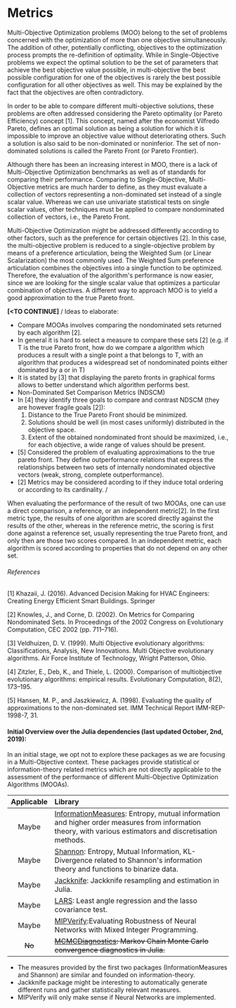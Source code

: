 # Metrics

Multi-Objective Optimization problems (MOO) belong to the set of problems
concerned with the optimization of more than one objective simultaneously.
The addition of other, potentially conflicting, objectives to the optimization
process prompts the re-definition of optimality. While in Single-Objective
problems we expect the optimal solution to be the set of parameters that
achieve the best objective value possible, in multi-objective the best possible
configuration for one of the objectives is rarely the best possible
configuration for all other objectives as well. This may be explained by the
fact that the objectives are often contradictory.

In order to be able to compare different multi-objective solutions, these
problems are often addressed considering the Pareto optimality (or Pareto
Efficiency) concept [1]. This concept, named after the economist Vilfredo
Pareto, defines an optimal solution as being a solution for which it is
impossible to improve an objective value without deteriorating others.
Such a solution is also said to be non-dominated or noninferior. The set of
non-dominated solutions is called the Pareto Front (or Pareto Frontier).

Although there has been an increasing interest in MOO, there is a lack of
Multi-Objective Optimization benchmarks as well as of standards for comparing
their performance. Comparing to Single-Objective, Multi-Objective metrics are
much harder to define, as they must evaluate a collection of vectors
representing a non-dominated set instead of a single scalar value. Whereas we
can use univariate statistical tests on single scalar values, other techniques
must be applied to compare nondominated collection of vectors, i.e., the Pareto
Front.

Multi-Objective Optimization might be addressed differently according to other
factors, such as the preference for certain objectives [2]. In this case, the
multi-objective problem is reduced to a single-objective problem by means of a
preference articulation, being the Weighted Sum (or Linear Scalarization) the
most commonly used. The Weighted Sum preference articulation combines the
objectives into a single function to be optimized. Therefore, the evaluation of
the algorithm's performance is now easier, since we are looking for the single
scalar value that optimizes a particular combination of objectives. A different
way to approach MOO is to yield a good approximation to the true Pareto front.


**[<TO CONTINUE]**
/
Ideas to elaborate:
 - Compare MOOAs involves comparing the nondominated sets returned by each
 algorithm [2].
 - In general it is hard to select a measure to compare these sets [2] (e.g. if T
   is the true Pareto front, how do we compare a algorithm which produces a
   result with a single point a that belongs to T,  with an algorithm that
   produces a widespread set of nondominated points either dominated by a or in T)
 - It is stated by [3] that displaying the pareto fronts in graphical forms
   allows to better understand which algorithm performs best.
 - Non-Dominated Set Comparison Metrics (NDSCM)
 - In [4] they identify three goals to compare and contrast NDSCM (they are
   however fragile goals [2]):
      1) Distance to the True Pareto Front should be minimized.
      2) Solutions should be well (in most cases uniformly) distributed in the
      objective space.
      3) Extent of the obtained nondominated front should be maximized, i.e.,
      for each objective, a wide range of values should be present.
  - [5] Considered the problem of evaluating approximations to the true pareto
    front. They define outperformance relations that express the relationships
    between two sets of internally nondominated objective vectors (weak, strong,
    complete outperformance).
  - [2] Metrics may be considered acording to if they induce total ordering or
  according to its cardinality.
/

When evaluating the performance of the result of two MOOAs, one can use a
direct comparison, a reference, or an independent metric[2]. In the first metric
type, the results of one algorithm are scored directly against the results of
the other, whereas in the reference metric, the scoring is first done against a
reference set, usually representing the true Pareto front, and only then are those
two scores compared. In an independent metric, each algorithm is scored according
to properties that do not depend on any other set.



###### References

 [1] Khazaii, J. (2016). Advanced Decision Making for HVAC Engineers: Creating
 Energy Efficient Smart Buildings. Springer

 [2] Knowles, J., and Corne, D. (2002). On Metrics for Comparing Nondominated
 Sets. In Proceedings of the 2002 Congress on Evolutionary Computation,
 CEC 2002 (pp. 711–716).

 [3] Veldhuizen, D. V. (1999). Multi Objective evolutionary algorithms:
 Classifications, Analysis, New Innovations. Multi Objective evolutionary
 algorithms. Air Force Institute of Technology, Wright Patterson, Ohio.

 [4] Zitzler, E., Deb, K., and Thiele, L. (2000). Comparison of multiobjective
 evolutionary algorithms: empirical results. Evolutionary Computation, 8(2),
 173–195.

 [5] Hansen, M. P., and Jaszkiewicz, A. (1998). Evaluating the quality of
 approximations to the non-dominated set. IMM Technical Report IMM-REP-1998-7,
 31.

#### Initial Overview over the Julia dependencies (last updated October, 2nd, 2019):

In an initial stage, we opt not to explore these packages as we are focusing in a Multi-Objective context. These packages provide statistical or information-theory related metrics which are not directly applicable to the assessment of the performance of different Multi-Objective Optimization Algorithms (MOOAs).

  |  Applicable  |  Library   |
  |:------------:|:---------- |
  | Maybe        | [InformationMeasures](https://github.com/Tchanders/InformationMeasures.jl): Entropy, mutual information and higher order measures from information theory, with various estimators and discretisation methods. |
  | Maybe        | [Shannon](https://github.com/kzahedi/Shannon.jl): Entropy, Mutual Information, KL-Divergence related to Shannon's information theory and functions to binarize data. |
  | Maybe        | [Jackknife](https://github.com/ararslan/Jackknife.jl): Jackknife resampling and estimation in Julia. |
  | Maybe        | [LARS](https://github.com/simonster/LARS.jl): Least angle regression and the lasso covariance test. |
  | Maybe        | [MIPVerify](https://github.com/vtjeng/MIPVerify.jl):Evaluating Robustness of Neural Networks with Mixed Integer Programming. |
  |~~No~~ | ~~[MCMCDiagnostics](https://github.com/tpapp/MCMCDiagnostics.jl): Markov Chain Monte Carlo convergence diagnostics in Julia.~~ |


- The measures provided by the first two packages (InformationMeasures and Shannon) are similar and founded on information-theory.
- Jackknife package might be interesting to automatically generate different runs and gather statistically relevant measures.
- MIPVerify will only make sense if Neural Networks are implemented.
